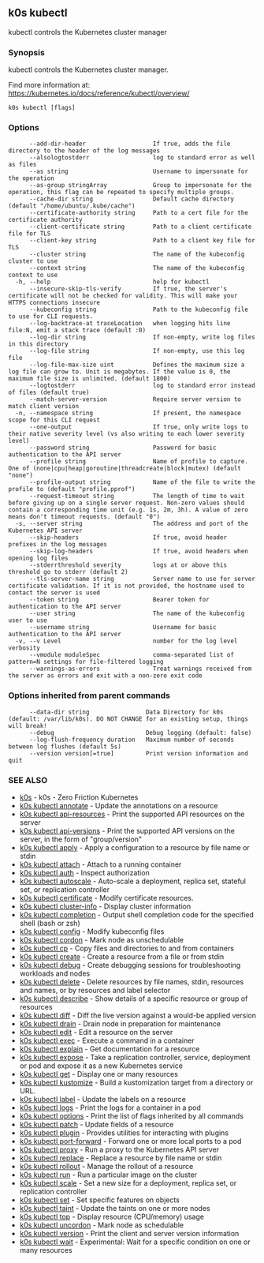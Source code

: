 ## k0s kubectl

kubectl controls the Kubernetes cluster manager

### Synopsis

kubectl controls the Kubernetes cluster manager.

 Find more information at: https://kubernetes.io/docs/reference/kubectl/overview/

```
k0s kubectl [flags]
```

### Options

```
      --add-dir-header                   If true, adds the file directory to the header of the log messages
      --alsologtostderr                  log to standard error as well as files
      --as string                        Username to impersonate for the operation
      --as-group stringArray             Group to impersonate for the operation, this flag can be repeated to specify multiple groups.
      --cache-dir string                 Default cache directory (default "/home/ubuntu/.kube/cache")
      --certificate-authority string     Path to a cert file for the certificate authority
      --client-certificate string        Path to a client certificate file for TLS
      --client-key string                Path to a client key file for TLS
      --cluster string                   The name of the kubeconfig cluster to use
      --context string                   The name of the kubeconfig context to use
  -h, --help                             help for kubectl
      --insecure-skip-tls-verify         If true, the server's certificate will not be checked for validity. This will make your HTTPS connections insecure
      --kubeconfig string                Path to the kubeconfig file to use for CLI requests.
      --log-backtrace-at traceLocation   when logging hits line file:N, emit a stack trace (default :0)
      --log-dir string                   If non-empty, write log files in this directory
      --log-file string                  If non-empty, use this log file
      --log-file-max-size uint           Defines the maximum size a log file can grow to. Unit is megabytes. If the value is 0, the maximum file size is unlimited. (default 1800)
      --logtostderr                      log to standard error instead of files (default true)
      --match-server-version             Require server version to match client version
  -n, --namespace string                 If present, the namespace scope for this CLI request
      --one-output                       If true, only write logs to their native severity level (vs also writing to each lower severity level)
      --password string                  Password for basic authentication to the API server
      --profile string                   Name of profile to capture. One of (none|cpu|heap|goroutine|threadcreate|block|mutex) (default "none")
      --profile-output string            Name of the file to write the profile to (default "profile.pprof")
      --request-timeout string           The length of time to wait before giving up on a single server request. Non-zero values should contain a corresponding time unit (e.g. 1s, 2m, 3h). A value of zero means don't timeout requests. (default "0")
  -s, --server string                    The address and port of the Kubernetes API server
      --skip-headers                     If true, avoid header prefixes in the log messages
      --skip-log-headers                 If true, avoid headers when opening log files
      --stderrthreshold severity         logs at or above this threshold go to stderr (default 2)
      --tls-server-name string           Server name to use for server certificate validation. If it is not provided, the hostname used to contact the server is used
      --token string                     Bearer token for authentication to the API server
      --user string                      The name of the kubeconfig user to use
      --username string                  Username for basic authentication to the API server
  -v, --v Level                          number for the log level verbosity
      --vmodule moduleSpec               comma-separated list of pattern=N settings for file-filtered logging
      --warnings-as-errors               Treat warnings received from the server as errors and exit with a non-zero exit code
```

### Options inherited from parent commands

```
      --data-dir string                Data Directory for k0s (default: /var/lib/k0s). DO NOT CHANGE for an existing setup, things will break!
      --debug                          Debug logging (default: false)
      --log-flush-frequency duration   Maximum number of seconds between log flushes (default 5s)
      --version version[=true]         Print version information and quit
```

### SEE ALSO

* [k0s](k0s.md)	 - k0s - Zero Friction Kubernetes
* [k0s kubectl annotate](k0s_kubectl_annotate.md)	 - Update the annotations on a resource
* [k0s kubectl api-resources](k0s_kubectl_api-resources.md)	 - Print the supported API resources on the server
* [k0s kubectl api-versions](k0s_kubectl_api-versions.md)	 - Print the supported API versions on the server, in the form of "group/version"
* [k0s kubectl apply](k0s_kubectl_apply.md)	 - Apply a configuration to a resource by file name or stdin
* [k0s kubectl attach](k0s_kubectl_attach.md)	 - Attach to a running container
* [k0s kubectl auth](k0s_kubectl_auth.md)	 - Inspect authorization
* [k0s kubectl autoscale](k0s_kubectl_autoscale.md)	 - Auto-scale a deployment, replica set, stateful set, or replication controller
* [k0s kubectl certificate](k0s_kubectl_certificate.md)	 - Modify certificate resources.
* [k0s kubectl cluster-info](k0s_kubectl_cluster-info.md)	 - Display cluster information
* [k0s kubectl completion](k0s_kubectl_completion.md)	 - Output shell completion code for the specified shell (bash or zsh)
* [k0s kubectl config](k0s_kubectl_config.md)	 - Modify kubeconfig files
* [k0s kubectl cordon](k0s_kubectl_cordon.md)	 - Mark node as unschedulable
* [k0s kubectl cp](k0s_kubectl_cp.md)	 - Copy files and directories to and from containers
* [k0s kubectl create](k0s_kubectl_create.md)	 - Create a resource from a file or from stdin
* [k0s kubectl debug](k0s_kubectl_debug.md)	 - Create debugging sessions for troubleshooting workloads and nodes
* [k0s kubectl delete](k0s_kubectl_delete.md)	 - Delete resources by file names, stdin, resources and names, or by resources and label selector
* [k0s kubectl describe](k0s_kubectl_describe.md)	 - Show details of a specific resource or group of resources
* [k0s kubectl diff](k0s_kubectl_diff.md)	 - Diff the live version against a would-be applied version
* [k0s kubectl drain](k0s_kubectl_drain.md)	 - Drain node in preparation for maintenance
* [k0s kubectl edit](k0s_kubectl_edit.md)	 - Edit a resource on the server
* [k0s kubectl exec](k0s_kubectl_exec.md)	 - Execute a command in a container
* [k0s kubectl explain](k0s_kubectl_explain.md)	 - Get documentation for a resource
* [k0s kubectl expose](k0s_kubectl_expose.md)	 - Take a replication controller, service, deployment or pod and expose it as a new Kubernetes service
* [k0s kubectl get](k0s_kubectl_get.md)	 - Display one or many resources
* [k0s kubectl kustomize](k0s_kubectl_kustomize.md)	 - Build a kustomization target from a directory or URL.
* [k0s kubectl label](k0s_kubectl_label.md)	 - Update the labels on a resource
* [k0s kubectl logs](k0s_kubectl_logs.md)	 - Print the logs for a container in a pod
* [k0s kubectl options](k0s_kubectl_options.md)	 - Print the list of flags inherited by all commands
* [k0s kubectl patch](k0s_kubectl_patch.md)	 - Update fields of a resource
* [k0s kubectl plugin](k0s_kubectl_plugin.md)	 - Provides utilities for interacting with plugins
* [k0s kubectl port-forward](k0s_kubectl_port-forward.md)	 - Forward one or more local ports to a pod
* [k0s kubectl proxy](k0s_kubectl_proxy.md)	 - Run a proxy to the Kubernetes API server
* [k0s kubectl replace](k0s_kubectl_replace.md)	 - Replace a resource by file name or stdin
* [k0s kubectl rollout](k0s_kubectl_rollout.md)	 - Manage the rollout of a resource
* [k0s kubectl run](k0s_kubectl_run.md)	 - Run a particular image on the cluster
* [k0s kubectl scale](k0s_kubectl_scale.md)	 - Set a new size for a deployment, replica set, or replication controller
* [k0s kubectl set](k0s_kubectl_set.md)	 - Set specific features on objects
* [k0s kubectl taint](k0s_kubectl_taint.md)	 - Update the taints on one or more nodes
* [k0s kubectl top](k0s_kubectl_top.md)	 - Display resource (CPU/memory) usage
* [k0s kubectl uncordon](k0s_kubectl_uncordon.md)	 - Mark node as schedulable
* [k0s kubectl version](k0s_kubectl_version.md)	 - Print the client and server version information
* [k0s kubectl wait](k0s_kubectl_wait.md)	 - Experimental: Wait for a specific condition on one or many resources

